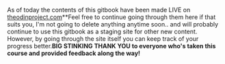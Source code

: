 As of today the contents of this gitbook have been made LIVE on [theodinproject.com](https://www.theodinproject.com/courses/foundations)**Feel free to continue going through them here if that suits you, I'm not going to delete anything anytime soon.. and will probably continue to use this gitbook as a staging site for other new content.  However, by going through the site itself you can keep track of your progress better.****BIG STINKING THANK YOU to everyone who's taken this course and provided feedback along the way!****
